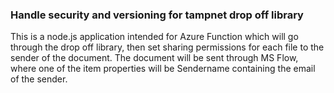 ### Handle security and versioning for tampnet drop off library

This is a node.js application intended for Azure Function which will go through the drop off library, then set sharing permissions for each file to the sender of the document.
The document will be sent through MS Flow, where one of the item properties will be Sendername containing the email of the sender.